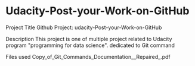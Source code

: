 # Udacity-Post-your-Work-on-GitHub

Project Title
Github Project: udacity-Post-your-Work-on-GitHub



Description
This project is one of multiple project related to Udacity program "programming for data science". 
dedicated to Git command



Files used
Copy_of_Git_Commands_Documentation__Repaired_.pdf
